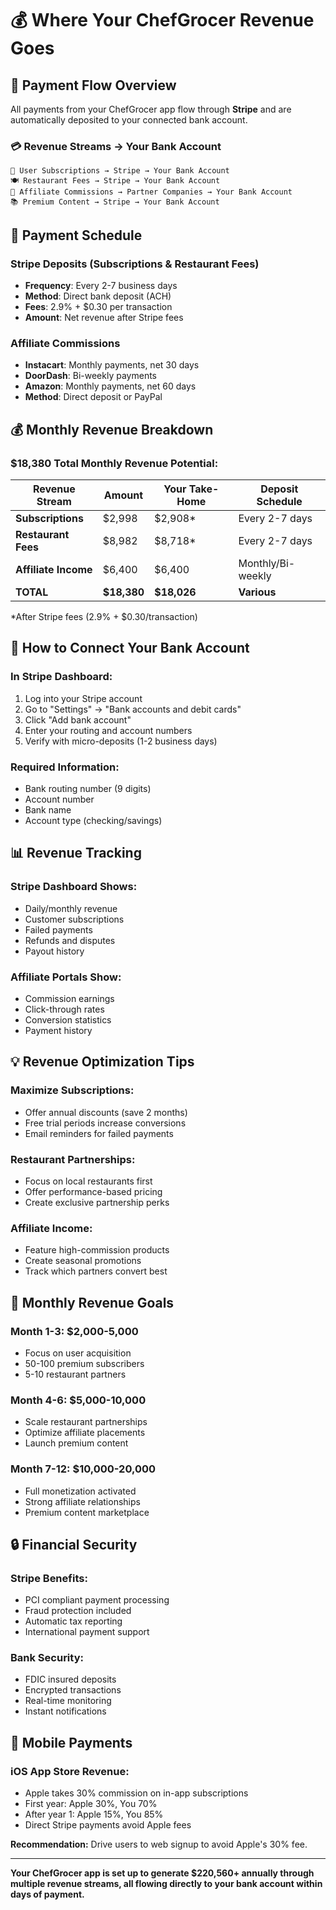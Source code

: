 # 💰 Where Your ChefGrocer Revenue Goes

## 🏦 Payment Flow Overview

All payments from your ChefGrocer app flow through **Stripe** and are automatically deposited to your connected bank account.

### 💳 Revenue Streams → Your Bank Account

```
👥 User Subscriptions → Stripe → Your Bank Account
🍽️ Restaurant Fees → Stripe → Your Bank Account  
🛒 Affiliate Commissions → Partner Companies → Your Bank Account
📚 Premium Content → Stripe → Your Bank Account
```

## 📅 Payment Schedule

### **Stripe Deposits (Subscriptions & Restaurant Fees)**
- **Frequency**: Every 2-7 business days
- **Method**: Direct bank deposit (ACH)
- **Fees**: 2.9% + $0.30 per transaction
- **Amount**: Net revenue after Stripe fees

### **Affiliate Commissions**
- **Instacart**: Monthly payments, net 30 days
- **DoorDash**: Bi-weekly payments
- **Amazon**: Monthly payments, net 60 days
- **Method**: Direct deposit or PayPal

## 💰 Monthly Revenue Breakdown

### **$18,380 Total Monthly Revenue Potential:**

| Revenue Stream | Amount | Your Take-Home | Deposit Schedule |
|---|---|---|---|
| **Subscriptions** | $2,998 | $2,908* | Every 2-7 days |
| **Restaurant Fees** | $8,982 | $8,718* | Every 2-7 days |
| **Affiliate Income** | $6,400 | $6,400 | Monthly/Bi-weekly |
| **TOTAL** | **$18,380** | **$18,026** | **Various** |

*After Stripe fees (2.9% + $0.30/transaction)

## 🏪 How to Connect Your Bank Account

### **In Stripe Dashboard:**
1. Log into your Stripe account
2. Go to "Settings" → "Bank accounts and debit cards"
3. Click "Add bank account"
4. Enter your routing and account numbers
5. Verify with micro-deposits (1-2 business days)

### **Required Information:**
- Bank routing number (9 digits)
- Account number
- Bank name
- Account type (checking/savings)

## 📊 Revenue Tracking

### **Stripe Dashboard Shows:**
- Daily/monthly revenue
- Customer subscriptions
- Failed payments
- Refunds and disputes
- Payout history

### **Affiliate Portals Show:**
- Commission earnings
- Click-through rates
- Conversion statistics
- Payment history

## 💡 Revenue Optimization Tips

### **Maximize Subscriptions:**
- Offer annual discounts (save 2 months)
- Free trial periods increase conversions
- Email reminders for failed payments

### **Restaurant Partnerships:**
- Focus on local restaurants first
- Offer performance-based pricing
- Create exclusive partnership perks

### **Affiliate Income:**
- Feature high-commission products
- Create seasonal promotions
- Track which partners convert best

## 🎯 Monthly Revenue Goals

### **Month 1-3:** $2,000-5,000
- Focus on user acquisition
- 50-100 premium subscribers
- 5-10 restaurant partners

### **Month 4-6:** $5,000-10,000
- Scale restaurant partnerships
- Optimize affiliate placements
- Launch premium content

### **Month 7-12:** $10,000-20,000
- Full monetization activated
- Strong affiliate relationships
- Premium content marketplace

## 🔒 Financial Security

### **Stripe Benefits:**
- PCI compliant payment processing
- Fraud protection included
- Automatic tax reporting
- International payment support

### **Bank Security:**
- FDIC insured deposits
- Encrypted transactions
- Real-time monitoring
- Instant notifications

## 📱 Mobile Payments

### **iOS App Store Revenue:**
- Apple takes 30% commission on in-app subscriptions
- First year: Apple 30%, You 70%
- After year 1: Apple 15%, You 85%
- Direct Stripe payments avoid Apple fees

**Recommendation:** Drive users to web signup to avoid Apple's 30% fee.

---

**Your ChefGrocer app is set up to generate $220,560+ annually through multiple revenue streams, all flowing directly to your bank account within days of payment.**